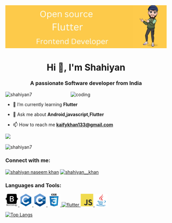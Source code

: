 <img src="https://github.com/shahiyan7/shahiyan7/blob/main/WhatsApp%20Image%202023-01-04%20at%202.45.17%20PM.jpeg">
<h1 align="center">Hi 👋, I'm Shahiyan</h1>
<h3 align="center">A passionate Software developer from India</h3>
<img align= "right" alt="coding" width="300" src="https://raw.githubusercontent.com/TheDudeThatCode/TheDudeThatCode/master/Assets/Developer.gif">

<p align="left" >  <img src="https://komarev.com/ghpvc/?username=shahiyan7&label=Profile%20views&color=0e75b6&style=flat" alt="shahiyan7" /> </p>


- 🌱 I’m currently learning **Flutter**

- 💬 Ask me about **Android,javascript,Flutter**

- 📫 How to reach me **kaifykhan133@gmail.com**
 
 
 
 
 <img 
   src="https://github-readme-stats.vercel.app/api?username=shahiyan7&show_icons=true&theme=monokai" 
/>

<p><img align="centre" src="https://github-readme-streak-stats.herokuapp.com/?user=shahiyan7&" alt="shahiyan7" /></p>

<h3 align="left">Connect with me:</h3>
<p align="left">
<a href="https://linkedin.com/in/shahiyan naseem khan" target="blank"><img align="center" src="https://raw.githubusercontent.com/rahuldkjain/github-profile-readme-generator/master/src/images/icons/Social/linked-in-alt.svg" alt="shahiyan naseem khan" height="30" width="40" /></a>
<a href="https://instagram.com/shahiyan__khan" target="blank"><img align="center" src="https://raw.githubusercontent.com/rahuldkjain/github-profile-readme-generator/master/src/images/icons/Social/instagram.svg" alt="shahiyan__khan" height="30" width="40" /></a>
</p>

<h3 align="left">Languages and Tools:</h3>
<p align="left"> <a href="https://getbootstrap.com" target="_blank" rel="noreferrer"> <img src="https://raw.githubusercontent.com/devicons/devicon/master/icons/bootstrap/bootstrap-plain-wordmark.svg" alt="bootstrap" width="40" height="40"/> </a> <a href="https://www.cprogramming.com/" target="_blank" rel="noreferrer"> <img src="https://raw.githubusercontent.com/devicons/devicon/master/icons/c/c-original.svg" alt="c" width="40" height="40"/> </a> <a href="https://www.w3schools.com/cpp/" target="_blank" rel="noreferrer"> <img src="https://raw.githubusercontent.com/devicons/devicon/master/icons/cplusplus/cplusplus-original.svg" alt="cplusplus" width="40" height="40"/> </a> <a href="https://www.w3schools.com/css/" target="_blank" rel="noreferrer"> <img src="https://raw.githubusercontent.com/devicons/devicon/master/icons/css3/css3-original-wordmark.svg" alt="css3" width="40" height="40"/> </a> <a href="https://flutter.dev" target="_blank" rel="noreferrer"> <img src="https://www.vectorlogo.zone/logos/flutterio/flutterio-icon.svg" alt="flutter" width="40" height="40"/> </a> <a href="https://developer.mozilla.org/en-US/docs/Web/JavaScript" target="_blank" rel="noreferrer"> <img src="https://raw.githubusercontent.com/devicons/devicon/master/icons/javascript/javascript-original.svg" alt="javascript" width="40" height="40"/> </a>
<a href="https://www.w3schools.com/java/" target="_blank" rel="noreferrer"> <img src="https://raw.githubusercontent.com/devicons/devicon/master/icons/java/java-original.svg" alt="java" width="40" height="40"/> </a> </p>

[![Top Langs](https://github-readme-stats.vercel.app/api/top-langs/?username=shahiyan7&layout=compact)](https://github.com/anuraghazra/github-readme-stats)


